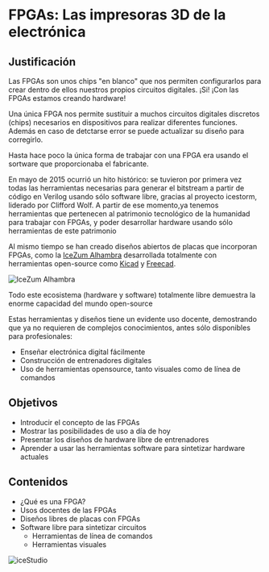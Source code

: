 # FPGAs: Las impresoras 3D de la electrónica

## Justificación

Las FPGAs son unos chips "en blanco" que nos permiten configurarlos para crear dentro de ellos nuestros propios circuitos digitales. ¡Si! ¡Con las FPGAs estamos creando hardware!

Una única FPGA nos permite sustituir a muchos circuitos digitales discretos (chips) necesarios en dispositivos para realizar diferentes funciones. Además en caso de detctarse error se puede actualizar su diseño para corregirlo.

Hasta hace poco la única forma de trabajar con una FPGA era usando el sortware que proporcionaba el fabricante.

En mayo de 2015 ocurrió un hito histórico: se tuvieron por primera vez todas las herramientas necesarias para generar el bitstream a partir de código en Verilog usando sólo software libre, gracias al proyecto icestorm, liderado por Clifford Wolf. A partir de ese momento,ya tenemos herramientas que pertenecen al patrimonio tecnológico de la humanidad para trabajar con FPGAs, y poder desarrollar hardware usando sólo herramientas de este patrimonio

Al mismo tiempo se han creado diseños abiertos de placas que incorporan FPGAs, como la [IceZum Alhambra](https://github.com/FPGAwars/icezum) desarrollada totalmente con herramientas open-source como [Kicad](http://kicad-pcb.org/) y [Freecad](freecadweb.org).

![IceZum Alhambra](https://github.com/FPGAwars/icezum/raw/master/wiki/V1.1-RC1/icezum-alhambra-v1.1.jpg)

Todo este ecosistema (hardware y software) totalmente libre demuestra la enorme capacidad del mundo open-source

Estas herramientas y diseños tiene un evidente uso docente, demostrando que ya no requieren de complejos conocimientos, antes sólo disponibles para profesionales:

* Enseñar electrónica digital fácilmente
* Construcción de entrenadores digitales
* Uso de herramientas opensource, tanto visuales como de línea de comandos

## Objetivos

* Introducir el concepto  de las FPGAs
* Mostrar las posibilidades de uso a día de hoy
* Presentar los diseños de hardware libre de entrenadores
* Aprender a usar las herramientas software para sintetizar hardware actuales

## Contenidos

* ¿Qué es una FPGA?
* Usos docentes de las FPGAs
* Diseños libres de placas con FPGAs
* Software libre para sintetizar circuitos
  * Herramientas de línea de comandos
  * Herramientas visuales

![iceStudio](https://github.com/FPGAwars/icestudio/raw/develop/doc/images/icestudio-0.2-project.png?raw=true)
